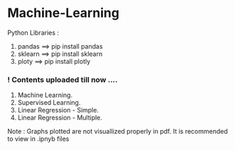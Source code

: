 # Machine-Learning

Python Libraries :

1. pandas ==> pip install pandas
2. sklearn ==> pip install sklearn
3. ploty ==> pip install plotly

<h3>! Contents uploaded till now ....</h3>

1. Machine Learning.
2. Supervised Learning.
3. Linear Regression - Simple.
4. Linear Regression - Multiple.


Note : Graphs plotted are not visuallized properly in pdf. It is recommended to view in .ipnyb files
